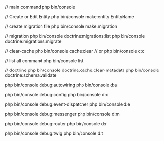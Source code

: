 // main command
php bin/console




// Create or Edit Entity
php bin/console make:entity EntityName


// create migration file
php bin/console make:migration

// migration
php bin/console doctrine:migrations:list
php bin/console doctrine:migrations:migrate


// clear-cache
php bin/console cache:clear
// or
php bin/console c:c

// list all command
php bin/console list

// doctrine
php bin/console doctrine:cache:clear-metadata
php bin/console doctrine:schema:validate

php bin/console debug:autowiring
php bin/console d:a

php bin/console debug:config
php bin/console d:c

php bin/console debug:event-dispatcher
php bin/console d:e

php bin/console debug:messenger
php bin/console d:m

php bin/console debug:router
php bin/console d:r

php bin/console debug:twig
php bin/console d:t




